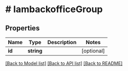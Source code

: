 # # IambackofficeGroup


## Properties


Name | Type | Description | Notes
------------ | ------------- | ------------- | -------------
**id**| **string** |   | [optional]


[[Back to Model list]](../../README.md#models) [[Back to API list]](../../README.md#endpoints) [[Back to README]](../../README.md)